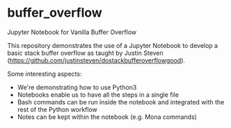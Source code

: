 # buffer_overflow
Jupyter Notebook for Vanilla Buffer Overflow

This repository demonstrates the use of a Jupyter Notebook to develop a basic stack buffer overflow as taught by Justin Steven (https://github.com/justinsteven/dostackbufferoverflowgood).


Some interesting aspects:

- We're demonstrating how to use Python3
- Notebooks enable us to have all the steps in a single file
- Bash commands can be run inside the notebook and integrated with the rest of the Python workflow
- Notes can be kept within the notebook (e.g. Mona commands)


